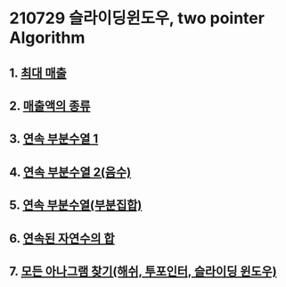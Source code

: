 # 210729 슬라이딩윈도우, two pointer Algorithm

## 1. [최대 매출](./01.js)

## 2. [매출액의 종류](./02.js)

## 3. [연속 부분수열 1](./03.js)

## 4. [연속 부분수열 2(음수)](./04.js)

## 5. [연속 부분수열(부분집합)](./05.js)

## 6. [연속된 자연수의 합](./06.js)

## 7. [모든 아나그램 찾기(해쉬, 투포인터, 슬라이딩 윈도우)](./07.js)
